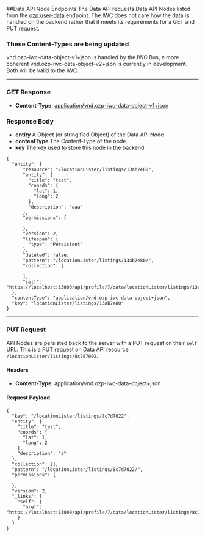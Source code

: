 ##Data API Node Endpoints
The Data API requests Data API Nodes listed from the [ozp:user-data](overview.md) endpoint. The IWC does not care
how the data is handled on the backend rather that it meets its requirements for a GET and PUT request.

### These Content-Types are being updated
vnd.ozp-iwc-data-object-v1+json is handled by the IWC Bus, a more coherent vnd.ozp-iwc-data-object-v2+json is currently
in development. Both will be valid to the IWC.

***
### GET Response

* **Content-Type**: [application/vnd.ozp-iwc-data-object-v1+json](https://github.com/ozone-development/ozp-data-schemas/blob/master/schema/vnd.ozp-iwc-data-object-v1%2Bjson.json)

### Response Body
* **entity** A Object (or stringified Object) of the Data API Node
* **contentType** The Content-Type of the node.
* **key** The key used to store this node in the backend

```
{
  "entity": {
      "resource": "/locationLister/listings/13ab7e80",
      "entity": {
        "title": "test",
        "coords": {
          "lat": 1,
          "long": 2
        },
        "description": "aaa"
      },
      "permissions": {
        
      },
      "version": 2,
      "lifespan": {
        "type": "Persistent"
      },
      "deleted": false,
      "pattern": "/locationLister/listings/13ab7e80/",
      "collection": [
        
      ],
      "self": "https://localhost:13000/api/profile/7/data/locationLister/listings/13ab7e80"
  },
  "contentType": "application/vnd.ozp-iwc-data-object+json",
  "key": "locationLister/listings/13ab7e80"
}
```

***
### PUT Request
API Nodes are persisted back to the server with a PUT request on their `self` URL. This is a PUT request on Data API
resource `/locationLister/listings/8c7d7002`.

#### Headers
* **Content-Type**: application/vnd.ozp-iwc-data-object+json

#### Request Payload
```
{
  "key": "/locationLister/listings/8c7d7022",
  "entity": {
    "title": "test",
    "coords": {
      "lat": 1,
      "long": 2
    },
    "description": "a"
  },
  "collection": [],
  "pattern": "/locationLister/listings/8c7d7022/",
  "permissions": {
    
  },
  "version": 2,
  "_links": {
    "self": {
      "href": "https://localhost:13000/api/profile/7/data/locationLister/listings/8c7d7022"
    }
  }
}
```